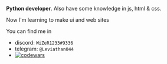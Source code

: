 **Python developer**. Also have some knowledge in js, html & css.

Now I'm learning to make ui and web sites

You can find me in
 - discord: `WiZeR1233#9336`
 - telegram: `@Leviathan044`
 - [![codewars](https://www.codewars.com/users/Ferlern/badges/small)](https://www.codewars.com/users/Ferlern)
